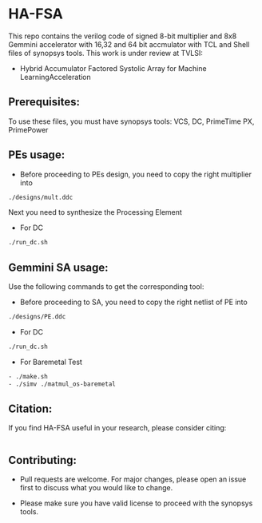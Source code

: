 # HA-FSA

This repo contains the verilog code of signed 8-bit multiplier and 8x8 Gemmini accelerator with 16,32 and 64 bit accmulator with TCL and Shell files of synopsys tools. This work is under review at TVLSI:

- Hybrid Accumulator Factored Systolic Array for Machine LearningAcceleration

## Prerequisites:
To use these files, you must have synopsys tools:  VCS, DC, PrimeTime PX, PrimePower

## PEs usage:
- Before proceeding to PEs design, you need to copy the right multiplier into  
```bash
./designs/mult.ddc
```
Next you need to synthesize the Processing Element

- For DC
```bash
./run_dc.sh
```

## Gemmini SA usage:
Use the following commands to get the corresponding tool:

- Before proceeding to SA, you need to copy the right netlist of PE into 

```bash
./designs/PE.ddc
```

- For DC
```bash
./run_dc.sh  
```
- For Baremetal Test
```bash
- ./make.sh
- ./simv ./matmul_os-baremetal 
```


## Citation:
If you find HA-FSA useful in your research, please consider citing:
```
```

## Contributing:
- Pull requests are welcome. For major changes, please open an issue first to discuss what you would like to change.

- Please make sure you have valid license to proceed with the synopsys tools.
